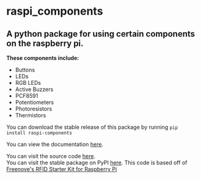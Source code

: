 # raspi_components

## A python package for using certain components on the raspberry pi.

**These components include:**
- Buttons
- LEDs
- RGB LEDs
- Active Buzzers
- PCF8591
- Potentiometers
- Photoresistors
- Thermistors

You can download the stable release of this package by running
`pip install raspi-components`

You can view the documentation [here](https://raspi-components.readthedocs.io/en/latest/?#).

You can visit the source code [here](https://github.com/Builder212/raspi_components).  
You can visit the stable package on PyPI [here](https://pypi.org/project/raspi-components).
This code is based off of [Freenove's RFID Starter Kit for Raspberry Pi](https://github.com/Freenove/Freenove_RFID_Starter_Kit_for_Raspberry_Pi/)
